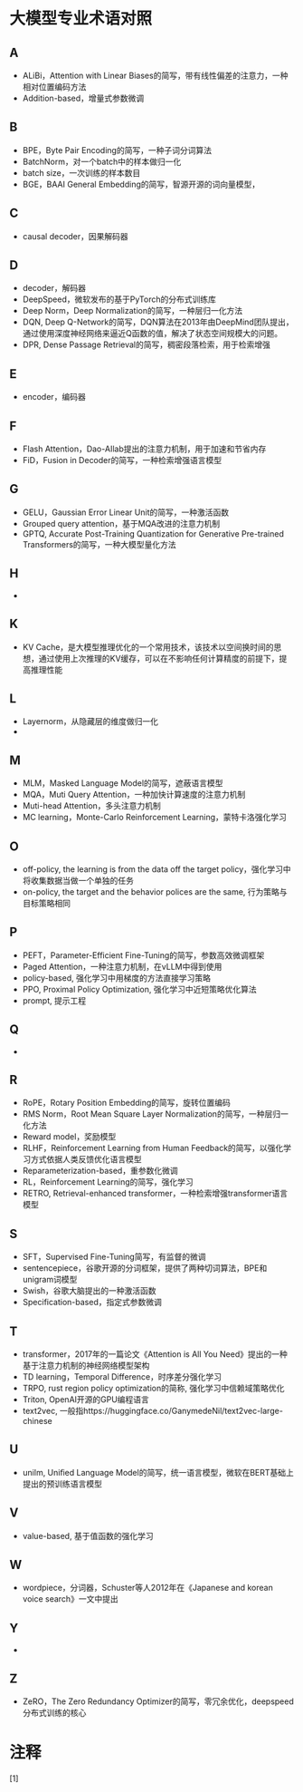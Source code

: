 # 大模型专业术语对照

## A

- ALiBi，Attention with Linear Biases的简写，带有线性偏差的注意力，一种相对位置编码方法
- Addition-based，增量式参数微调

## B

- BPE，Byte Pair Encoding的简写，一种子词分词算法
- BatchNorm，对一个batch中的样本做归一化
- batch size，一次训练的样本数目
- BGE，BAAI General Embedding的简写，智源开源的词向量模型，

## C

- causal decoder，因果解码器

## D

- decoder，解码器
- DeepSpeed，微软发布的基于PyTorch的分布式训练库
- Deep Norm，Deep Normalization的简写，一种层归一化方法
- DQN, Deep Q-Network的简写，DQN算法在2013年由DeepMind团队提出，通过使用深度神经网络来逼近Q函数的值，解决了状态空间规模大的问题。
- DPR, Dense Passage Retrieval的简写，稠密段落检索，用于检索增强

## E

- encoder，编码器

## F

- Flash Attention，Dao-AIlab提出的注意力机制，用于加速和节省内存
- FiD，Fusion in Decoder的简写，一种检索增强语言模型

## G

- GELU，Gaussian Error Linear Unit的简写，一种激活函数
- Grouped query attention，基于MQA改进的注意力机制
- GPTQ, Accurate Post-Training Quantization for Generative Pre-trained Transformers的简写，一种大模型量化方法

## H

- 

## K

- KV Cache，是大模型推理优化的一个常用技术，该技术以空间换时间的思想，通过使用上次推理的KV缓存，可以在不影响任何计算精度的前提下，提高推理性能

## L

- Layernorm，从隐藏层的维度做归一化
- 

## M

- MLM，Masked Language Model的简写，遮蔽语言模型
- MQA，Muti Query Attention，一种加快计算速度的注意力机制
- Muti-head Attention，多头注意力机制
- MC learning，Monte-Carlo Reinforcement Learning，蒙特卡洛强化学习

## O

- off-policy, the learning is from the data off the target policy，强化学习中将收集数据当做一个单独的任务
- on-policy, the target and the behavior polices are the same, 行为策略与目标策略相同

## P

- PEFT，Parameter-Efficient Fine-Tuning的简写，参数高效微调框架
- Paged Attention，一种注意力机制，在vLLM中得到使用
- policy-based, 强化学习中用梯度的方法直接学习策略
- PPO, Proximal Policy Optimization, 强化学习中近短策略优化算法
- prompt, 提示工程

## Q

- 

## R

- RoPE，Rotary Position Embedding的简写，旋转位置编码
- RMS Norm，Root Mean Square Layer Normalization的简写，一种层归一化方法
- Reward model，奖励模型
- RLHF，Reinforcement Learning from Human Feedback的简写，以强化学习方式依据人类反馈优化语言模型
- Reparameterization-based，重参数化微调
- RL，Reinforcement Learning的简写，强化学习
- RETRO, Retrieval-enhanced transformer，一种检索增强transformer语言模型

## S

- SFT，Supervised Fine-Tuning简写，有监督的微调
- sentencepiece，谷歌开源的分词框架，提供了两种切词算法，BPE和unigram词模型
- Swish，谷歌大脑提出的一种激活函数
- Specification-based，指定式参数微调

## T

- transformer，2017年的一篇论文《Attention is All You Need》提出的一种基于注意力机制的神经网络模型架构
- TD learning，Temporal Difference，时序差分强化学习
- TRPO, rust region policy optimization的简称, 强化学习中信赖域策略优化
- Triton, OpenAI开源的GPU编程语言
- text2vec, 一般指https://huggingface.co/GanymedeNil/text2vec-large-chinese

## U

- unilm, Uniﬁed Language Model的简写，统一语言模型，微软在BERT基础上提出的预训练语言模型

## V

- value-based, 基于值函数的强化学习

## W

- wordpiece，分词器，Schuster等人2012年在《Japanese and korean voice search》一文中提出

## Y

- 

## Z

- ZeRO，The Zero Redundancy Optimizer的简写，零冗余优化，deepspeed分布式训练的核心

# 注释

[1] 


